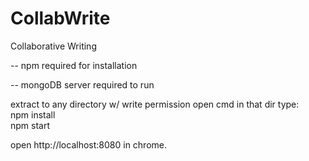 # CollabWrite
Collaborative Writing


<p>-- npm required for installation</p>
<p>-- mongoDB server required to run</p>

<p>
extract to any directory w/ write permission
open cmd in that dir
type:
<br>
	npm install
<br>
	npm start

</p>
<p>
open http://localhost:8080 in chrome.
</p>
